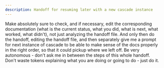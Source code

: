 ```yaml
---
description: Handoff for resuming later with a new cascade instance
---
```


Make absolutely sure to check, and if necessary, edit the corresponding documentation (what is the current status, what you did, what is next, what worked, what didn't), not just analyzing the handoff file. And only then do the handoff, editing the handoff file, and then separately give me a prompt for next instance of cascade to be able to make sense of the docs properly in the right order, so that it could pickup where we left off.
Be very autonomous - don't ask me in between the steps of this whole handoff. Don't waste tokens explaining what you are doing or going to do - just do it.